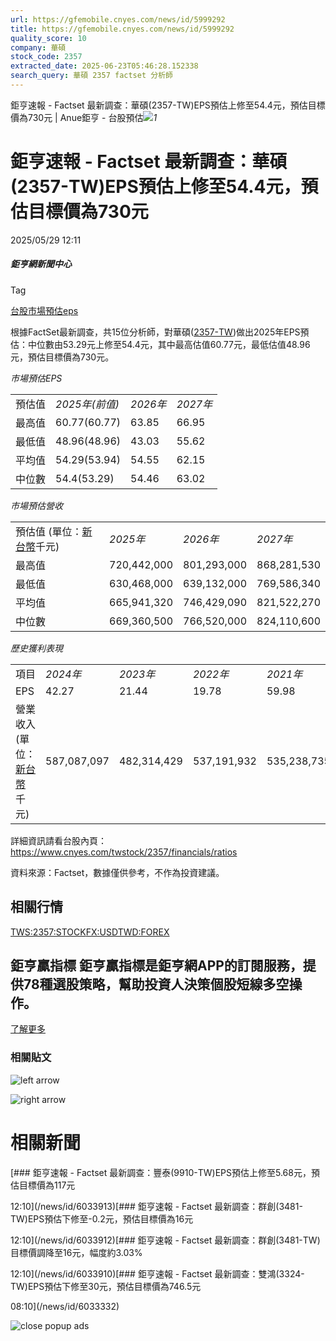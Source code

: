 ```yaml
---
url: https://gfemobile.cnyes.com/news/id/5999292
title: https://gfemobile.cnyes.com/news/id/5999292
quality_score: 10
company: 華碩
stock_code: 2357
extracted_date: 2025-06-23T05:46:28.152338
search_query: 華碩 2357 factset 分析師
---
```


鉅亨速報 - Factset 最新調查：華碩(2357-TW)EPS預估上修至54.4元，預估目標價為730元 | Anue鉅亨 - 台股預估![](https://www.facebook.com/tr?id=1780874545291502&ev=PageView&noscript=1)*1*

# 鉅亨速報 - Factset 最新調查：華碩(2357-TW)EPS預估上修至54.4元，預估目標價為730元

2025/05/29 12:11

##### 鉅亨網新聞中心

Tag

[台股](/news/tag/台股)[市場預估](/news/tag/市場預估)[eps](/news/tag/eps)

根據FactSet最新調查，共15位分析師，對華碩([2357-TW](https://www.cnyes.com/twstock/2357))做出2025年EPS預估：中位數由53.29元上修至54.4元，其中最高估值60.77元，最低估值48.96元，預估目標價為730元。

*市場預估EPS*

|  |  |  |  |
| --- | --- | --- | --- |
| 預估值 | *2025年(前值)* | *2026年* | *2027年* |
| 最高值 | 60.77(60.77) | 63.85 | 66.95 |
| 最低值 | 48.96(48.96) | 43.03 | 55.62 |
| 平均值 | 54.29(53.94) | 54.55 | 62.15 |
| 中位數 | 54.4(53.29) | 54.46 | 63.02 |

*市場預估營收*

|  |  |  |  |
| --- | --- | --- | --- |
| 預估值 (單位：[新台幣](https://invest.cnyes.com/forex/detail/usdtwd)千元) | *2025年* | *2026年* | *2027年* |
| 最高值 | 720,442,000 | 801,293,000 | 868,281,530 |
| 最低值 | 630,468,000 | 639,132,000 | 769,586,340 |
| 平均值 | 665,941,320 | 746,429,090 | 821,522,270 |
| 中位數 | 669,360,500 | 766,520,000 | 824,110,600 |

*歷史獲利表現*

|  |  |  |  |  |
| --- | --- | --- | --- | --- |
| 項目 | *2024年* | *2023年* | *2022年* | *2021年* |
| EPS | 42.27 | 21.44 | 19.78 | 59.98 |
| 營業收入 (單位：[新台幣](https://invest.cnyes.com/forex/detail/usdtwd)千元) | 587,087,097 | 482,314,429 | 537,191,932 | 535,238,735 |

詳細資訊請看台股內頁：  
<https://www.cnyes.com/twstock/2357/financials/ratios>

資料來源：Factset，數據僅供參考，不作為投資建議。

## 相關行情

[TWS:2357:STOCK](https://www.cnyes.com/twstock/2357)[FX:USDTWD:FOREX](https://invest.cnyes.com/forex/detail/USDTWD/overview)

## 鉅亨贏指標 鉅亨贏指標是鉅亨網APP的訂閱服務，提供78種選股策略，幫助投資人決策個股短線多空操作。

[了解更多](https://events.cnyes.com/anuewin-25942)

### 相關貼文

![left arrow](https://sfiles.cnyes.cool/fe-common/e38301ed/9ae7439775f34967b7610e368ae31972.svg)

![right arrow](https://sfiles.cnyes.cool/fe-common/e38301ed/69a47076893656749361262d976851ad.svg)

# 相關新聞

[### 鉅亨速報 - Factset 最新調查：豐泰(9910-TW)EPS預估上修至5.68元，預估目標價為117元

12:10](/news/id/6033913)[### 鉅亨速報 - Factset 最新調查：群創(3481-TW)EPS預估下修至-0.2元，預估目標價為16元

12:10](/news/id/6033912)[### 鉅亨速報 - Factset 最新調查：群創(3481-TW)目標價調降至16元，幅度約3.03%

12:10](/news/id/6033910)[### 鉅亨速報 - Factset 最新調查：雙鴻(3324-TW)EPS預估下修至30元，預估目標價為746.5元

08:10](/news/id/6033332)

![close popup ads](/dist/47a3f246647993453e61898861da5064.svg)